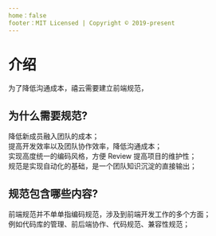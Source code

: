 ```yaml
---
home：false
footer：MIT Licensed | Copyright © 2019-present
---
```


# 介绍
为了降低沟通成本，禧云需要建立前端规范，

## 为什么需要规范?
降低新成员融入团队的成本；  
提高开发效率以及团队协作效率，降低沟通成本；  
实现高度统一的编码风格，方便 Review 提高项目的维护性；  
规范是实现自动化的基础，是一个团队知识沉淀的直接输出；  

## 规范包含哪些内容?
前端规范并不单单指编码规范，涉及到前端开发工作的多个方面；  
例如代码库的管理、前后端协作、代码规范、兼容性规范；
